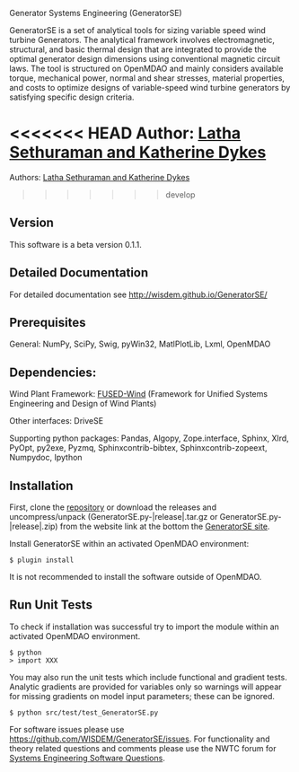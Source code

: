 Generator Systems Engineering (GeneratorSE)

GeneratorSE is a set of analytical tools for sizing variable speed wind turbine Generators. The analytical framework involves electromagnetic, structural, and basic thermal design that are integrated to provide the optimal generator design dimensions using conventional magnetic circuit laws. 
The tool is structured on OpenMDAO and mainly considers available torque, mechanical power, normal and shear stresses, material properties, and costs to optimize designs of variable-speed wind turbine generators by satisfying specific design criteria. 

<<<<<<< HEAD
Author: [Latha Sethuraman and Katherine Dykes](nrel.wisdem+GeneratorSE@gmail.com)
=======
Authors: [Latha Sethuraman and Katherine Dykes](nrel.wisdem+GeneratorSE@gmail.com)
>>>>>>> develop

## Version

This software is a beta version 0.1.1.

## Detailed Documentation

For detailed documentation see <http://wisdem.github.io/GeneratorSE/>

## Prerequisites

General: NumPy, SciPy, Swig, pyWin32, MatlPlotLib, Lxml, OpenMDAO

## Dependencies:

Wind Plant Framework: [FUSED-Wind](http://fusedwind.org) (Framework for Unified Systems Engineering and Design of Wind Plants)

Other interfaces: DriveSE

Supporting python packages: Pandas, Algopy, Zope.interface, Sphinx, Xlrd, PyOpt, py2exe, Pyzmq, Sphinxcontrib-bibtex, Sphinxcontrib-zopeext, Numpydoc, Ipython

## Installation

First, clone the [repository](https://github.com/WISDEM/GeneratorSE)
or download the releases and uncompress/unpack (GeneratorSE.py-|release|.tar.gz or GeneratorSE.py-|release|.zip) from the website link at the bottom the [GeneratorSE site](http://nwtc.nrel.gov/GeneratorSE).

Install GeneratorSE within an activated OpenMDAO environment:

	$ plugin install

It is not recommended to install the software outside of OpenMDAO.

## Run Unit Tests

To check if installation was successful try to import the module within an activated OpenMDAO environment.

	$ python
	> import XXX

You may also run the unit tests which include functional and gradient tests.  Analytic gradients are provided for variables only so warnings will appear for missing gradients on model input parameters; these can be ignored.

	$ python src/test/test_GeneratorSE.py

For software issues please use <https://github.com/WISDEM/GeneratorSE/issues>.  For functionality and theory related questions and comments please use the NWTC forum for [Systems Engineering Software Questions](https://wind.nrel.gov/forum/wind/viewtopic.php?f=34&t=1002).
